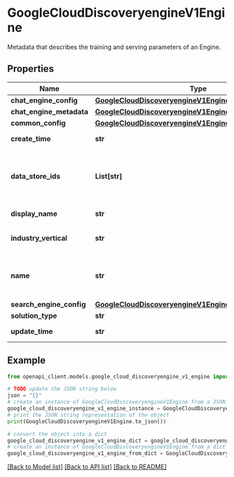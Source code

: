 # GoogleCloudDiscoveryengineV1Engine

Metadata that describes the training and serving parameters of an Engine.

## Properties

Name | Type | Description | Notes
------------ | ------------- | ------------- | -------------
**chat_engine_config** | [**GoogleCloudDiscoveryengineV1EngineChatEngineConfig**](GoogleCloudDiscoveryengineV1EngineChatEngineConfig.md) |  | [optional] 
**chat_engine_metadata** | [**GoogleCloudDiscoveryengineV1EngineChatEngineMetadata**](GoogleCloudDiscoveryengineV1EngineChatEngineMetadata.md) |  | [optional] 
**common_config** | [**GoogleCloudDiscoveryengineV1EngineCommonConfig**](GoogleCloudDiscoveryengineV1EngineCommonConfig.md) |  | [optional] 
**create_time** | **str** | Output only. Timestamp the Recommendation Engine was created at. | [optional] [readonly] 
**data_store_ids** | **List[str]** | The data stores associated with this engine. For SOLUTION_TYPE_SEARCH and SOLUTION_TYPE_RECOMMENDATION type of engines, they can only associate with at most one data store. If solution_type is SOLUTION_TYPE_CHAT, multiple DataStores in the same Collection can be associated here. Note that when used in CreateEngineRequest, one DataStore id must be provided as the system will use it for necessary initializations. | [optional] 
**display_name** | **str** | Required. The display name of the engine. Should be human readable. UTF-8 encoded string with limit of 1024 characters. | [optional] 
**industry_vertical** | **str** | The industry vertical that the engine registers. The restriction of the Engine industry vertical is based on DataStore: If unspecified, default to &#x60;GENERIC&#x60;. Vertical on Engine has to match vertical of the DataStore liniked to the engine. | [optional] 
**name** | **str** | Immutable. The fully qualified resource name of the engine. This field must be a UTF-8 encoded string with a length limit of 1024 characters. Format: &#x60;projects/{project_number}/locations/{location}/collections/{collection}/engines/{engine}&#x60; engine should be 1-63 characters, and valid characters are /a-z0-9*/. Otherwise, an INVALID_ARGUMENT error is returned. | [optional] 
**search_engine_config** | [**GoogleCloudDiscoveryengineV1EngineSearchEngineConfig**](GoogleCloudDiscoveryengineV1EngineSearchEngineConfig.md) |  | [optional] 
**solution_type** | **str** | Required. The solutions of the engine. | [optional] 
**update_time** | **str** | Output only. Timestamp the Recommendation Engine was last updated. | [optional] [readonly] 

## Example

```python
from openapi_client.models.google_cloud_discoveryengine_v1_engine import GoogleCloudDiscoveryengineV1Engine

# TODO update the JSON string below
json = "{}"
# create an instance of GoogleCloudDiscoveryengineV1Engine from a JSON string
google_cloud_discoveryengine_v1_engine_instance = GoogleCloudDiscoveryengineV1Engine.from_json(json)
# print the JSON string representation of the object
print(GoogleCloudDiscoveryengineV1Engine.to_json())

# convert the object into a dict
google_cloud_discoveryengine_v1_engine_dict = google_cloud_discoveryengine_v1_engine_instance.to_dict()
# create an instance of GoogleCloudDiscoveryengineV1Engine from a dict
google_cloud_discoveryengine_v1_engine_from_dict = GoogleCloudDiscoveryengineV1Engine.from_dict(google_cloud_discoveryengine_v1_engine_dict)
```
[[Back to Model list]](../README.md#documentation-for-models) [[Back to API list]](../README.md#documentation-for-api-endpoints) [[Back to README]](../README.md)


